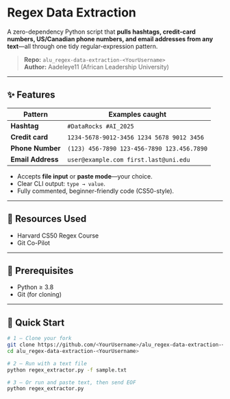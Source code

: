 # Regex Data Extraction

A zero-dependency Python script that **pulls hashtags, credit-card numbers, US/Canadian phone numbers, and email addresses from any text**—all through one tidy regular-expression pattern.

> **Repo:** `alu_regex-data-extraction-<YourUsername>`  
> **Author:** Aadeleye11 (African Leadership University)

---

## ✨ Features

| Pattern | Examples caught |
| ------- | --------------- |
| **Hashtag** | `#DataRocks` `#AI_2025` |
| **Credit card** | `1234-5678-9012-3456` `1234 5678 9012 3456` |
| **Phone Number** | `(123) 456-7890` `123-456-7890` `123.456.7890` |
| **Email Address** | `user@example.com` `first.last@uni.edu` |

* Accepts **file input** or **paste mode**—your choice.  
* Clear CLI output: `type → value`.  
* Fully commented, beginner-friendly code (CS50-style).

---
## 📕 Resources Used

* Harvard CS50 Regex Course
* Git Co-Pilot 

---
## 🔧 Prerequisites

* Python ≥ 3.8  
* Git (for cloning)

---

## 🚀 Quick Start

```bash
# 1 – Clone your fork
git clone https://github.com/<YourUsername>/alu_regex-data-extraction-<YourUsername>.git
cd alu_regex-data-extraction-<YourUsername>

# 2 – Run with a text file
python regex_extractor.py -f sample.txt

# 3 – Or run and paste text, then send EOF
python regex_extractor.py

